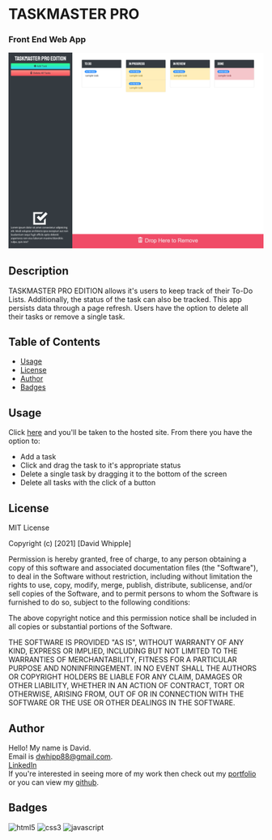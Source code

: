 # TASKMASTER PRO
### Front End Web App
![app-screenshot](./assets/images/app-screenshot.png)

## Description

TASKMASTER PRO EDITION allows it's users to keep track of their To-Do Lists. Additionally, the status of the task can also be tracked. This app persists data through a page refresh. Users have the option to delete all their tasks or remove a single task.

## Table of Contents

- [Usage](#usage)
- [License](#license)
- [Author](#author)
- [Badges](#badges)

## Usage

Click [here](https://d-whipp.github.io/taskmaster-pro/) and you'll be taken to the hosted site. From there you have the option to:
- Add a task 
- Click and drag the task to it's appropriate status
- Delete a single task by dragging it to the bottom of the screen
- Delete all tasks with the click of a button

## License

MIT License

Copyright (c) [2021] [David Whipple]

Permission is hereby granted, free of charge, to any person obtaining a copy of this software and associated documentation files (the "Software"), to deal in the Software without restriction, including without limitation the rights to use, copy, modify, merge, publish, distribute, sublicense, and/or sell copies of the Software, and to permit persons to whom the Software is furnished to do so, subject to the following conditions:

The above copyright notice and this permission notice shall be included in all copies or substantial portions of the Software.

THE SOFTWARE IS PROVIDED "AS IS", WITHOUT WARRANTY OF ANY KIND, EXPRESS OR IMPLIED, INCLUDING BUT NOT LIMITED TO THE WARRANTIES OF MERCHANTABILITY, FITNESS FOR A PARTICULAR PURPOSE AND NONINFRINGEMENT. IN NO EVENT SHALL THE AUTHORS OR COPYRIGHT HOLDERS BE LIABLE FOR ANY CLAIM, DAMAGES OR OTHER LIABILITY, WHETHER IN AN ACTION OF CONTRACT, TORT OR OTHERWISE, ARISING FROM, OUT OF OR IN CONNECTION WITH THE SOFTWARE OR THE USE OR OTHER DEALINGS IN THE SOFTWARE.

## Author

Hello! My name is David.<br>
Email is dwhipp88@gmail.com. <br>
[LinkedIn](https://www.linkedin.com/in/david-w-079841213/) <br>
If you're interested in seeing more of my work then check out my [portfolio](http://mighty-brook-32674.herokuapp.com/) or you can view my [github](https://github.com/D-Whipp).

## Badges

![html5](https://img.shields.io/badge/HTML5-E34F26?style=for-the-badge&logo=html5&logoColor=white)
![css3](https://img.shields.io/badge/CSS3-1572B6?style=for-the-badge&logo=css3&logoColor=white)
![javascript](https://img.shields.io/badge/JavaScript-323330?style=for-the-badge&logo=javascript&logoColor=F7DF1E)
